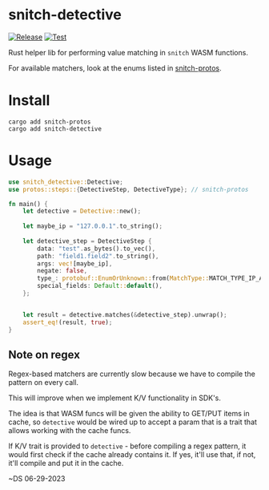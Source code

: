 snitch-detective
================
[![Release](https://github.com/streamdal/snitch-detective/actions/workflows/release.yaml/badge.svg)](https://github.com/streamdal/snitch-detective/actions/workflows/release.yaml)
[![Test](https://github.com/streamdal/snitch-detective/actions/workflows/pr.yaml/badge.svg)](https://github.com/streamdal/snitch-detective/actions/workflows/pr.yaml)

Rust helper lib for performing value matching in `snitch` WASM functions.

For available matchers, look at the enums listed in
[snitch-protos](https://github.com/streamdal/snitch-protos/blob/main/protos/steps/detective.proto).

# Install
```
cargo add snitch-protos
cargo add snitch-detective
```

# Usage
```rust
use snitch_detective::Detective;
use protos::steps::{DetectiveStep, DetectiveType}; // snitch-protos

fn main() {
    let detective = Detective::new();
    
    let maybe_ip = "127.0.0.1".to_string();
    
    let detective_step = DetectiveStep {
        data: "test".as_bytes().to_vec(),
        path: "field1.field2".to_string(),
        args: vec![maybe_ip],
        negate: false,
        type_: protobuf::EnumOrUnknown::from(MatchType::MATCH_TYPE_IP_ADDRESS),
        special_fields: Default::default(),
    };


    let result = detective.matches(&detective_step).unwrap();
    assert_eq!(result, true);
} 
```

## Note on regex
Regex-based matchers are currently slow because we have to compile the pattern on every call.

This will improve when we implement K/V functionality in SDK's.

The idea is that WASM funcs will be given the ability to GET/PUT items in cache, so `detective` would be wired up to accept a param that is a trait that allows working with the cache funcs.

If K/V trait is provided to `detective` - before compiling a regex pattern, it would first check if the cache already contains it. If yes, it'll use that, if not, it'll compile and put it in the cache.

~DS 06-29-2023
